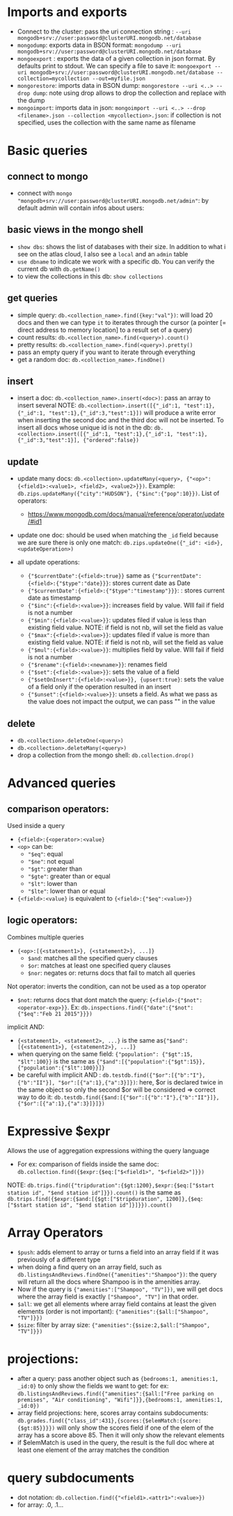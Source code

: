 # Imports and exports

- Connect to the cluster: pass the uri connection string : `--uri mongodb+srv://user:password@clusterURI.mongodb.net/database`
- `mongodump`: exports data in BSON format: `mongodump --uri mongodb+srv://user:password@clusterURI.mongodb.net/database`
- `mongoexport` : exports the data of a given collection in json format. By defaults print to stdout. We can specify a file to save it: 
`mongoexport --uri mongodb+srv://user:password@clusterURI.mongodb.net/database --collection=mycollection --out=myfile.json`
- `mongorestore`: imports data in BSON dump: `mongorestore --uri <..> --drop dump`: note using drop allows to drop the collection and replace with the dump
- `mongoimport`: imports data in json: `mongoimport --uri <..> --drop <filename>.json --collection <mycollection>.json`: if collection is not specified, uses the collection with the same name as filename

# Basic queries
## connect to mongo
- connect with `mongo "mongodb+srv://user:password@clusterURI.mongodb.net/admin"`: by default admin will contain infos about users:
## basic views in the mongo shell
- `show dbs`: shows the list of databases with their size. In addition to what i see on the atlas cloud, I also see a `local` and an `admin` table
- `use dbname` to indicate we work with a specific db. You can verify the current db with `db.getName()`
- to view the collections in this db: `show collections`
## get queries
- simple query: `db.<collection_name>.find({key:"val"})`: will load 20 docs and then we can type `it` to iterates through the cursor (a pointer [= direct address to memory location] to a result set of a query)
- count results: `db.<collection_name>.find(<query>).count()`
- pretty results: `db.<collection_name>.find(<query>).pretty()`
- pass an empty query if you want to iterate through everything
- get a random doc: `db.<collection_name>.findOne()`

## insert
- insert a doc: `db.<collection_name>.insert(<doc>)`: pass an array to insert several
NOTE: `db.<collection>.insert([{"_id":1, "test":1},{"_id":1, "test":1},{"_id":3,"test":1}])` will produce a write error when inserting the second doc and the third doc will not be inserted. To insert all docs whose unique id is not in the db: `db.<collection>.insert([{"_id":1, "test":1},{"_id":1, "test":1},{"_id":3,"test":1}], {"ordered":false})`

## update

- update many docs: `db.<collection>.updateMany(<query>, {"<op>":{<field1>:<value1>, <field2>, <value2>}})`. Example: `db.zips.updateMany({"city":"HUDSON"}, {"$inc":{"pop":10}})`. List of operators:
    - https://www.mongodb.com/docs/manual/reference/operator/update/#id1

- update one doc: should be used when matching the `_id` field because we are sure there is only one match: `db.zips.updateOne({"_id": <id>}, <updateOperation>)`

- all update operations:
    - `{"$currentDate":{<field>:true}}` same as  `{"$currentDate":{<field>:{"$type":"date}}}`: stores current date as Date
    - `{"$currentDate":{<field>:{"$type":"timestamp"}}}`: : stores current date as timestamp
    - `{"$inc":{<field>:<value>}}`: increases field by value. WIll fail if field is not a number
    - `{"$min":{<field>:<value>}}`: updates filed if value is less than existing field value. NOTE: if field is not nb, will set the field as value
    - `{"$max":{<field>:<value>}}`: updates filed if value is more than existing field value. NOTE: if field is not nb, will set the field as value
    - `{"$mul":{<field>:<value>}}`: multiplies field by value. WIll fail if field is not a number
    - `{"$rename":{<field>:<newname>}}`: renames field
    - `{"$set":{<field>:<value>}}`: sets the value of a field
    - `{"$setOnInsert":{<field>:<value>}}, {upsert:true}`: sets the value of a field only if the operation resulted in an insert
    - `{"$unset":{<field>:<value>}}`: unsets a field. As what we pass as the value does not impact the output, we can pass "" in the value

## delete
- `db.<collection>.deleteOne(<query>)`
- `db.<collection>.deleteMany(<query>)`
- drop a collection from the mongo shell: `db.collection.drop()`

# Advanced queries

## comparison operators:
Used inside a query
- `{<field>:{<operator>:<value}`
- `<op>` can be: 
    - `"$eq"`: equal
    - `"$ne"`: not equal
    - `"$gt"`: greater than
    - `"$gte"`: greater than or equal
    - `"$lt"`: lower than
    - `"$lte"`: lower than or equal
- `{<field>:<value}` is equivalent to `{<field>:{"$eq":<value>}}`

## logic operators:
Combines multiple queries
- `{<op>:[{<statement1>}, {<statement2>}, ...]}`
    - `$and`: matches all the specified query clauses
    - `$or`: matches at least one specified query clauses
    - `$nor`: negates or: returns docs that fail to match all queries

Not operator: inverts the condition, can not be used as a top operator 
- `$not`: returns docs that dont match the query: `{<field>:{"$not":<operator-exp>}}`. Ex: `db.inspections.find({"date":{"$not":{"$eq":"Feb 21 2015"}}})`

implicit AND: 
- `{<statement1>, <statement2>, ...}` is the same as`{"$and":[{<statement1>}, {<statement2>}, ...]}`
- when querying on the same field: `{"population": {"$gt":15, "$lt":100}}` is the same as `{"$and":[{"population":{"$gt":15}},{"population":{"$lt":100}}]}`
- be careful with implicit AND : `db.testdb.find({"$or":[{"b":"I"},{"b":"II"}], "$or":[{"a":1},{"a":3}]})`: here, $or is declared twice in the same object so only the second $or will be considered => correct way to do it: `db.testdb.find({$and:[{"$or":[{"b":"I"},{"b":"II"}]}, {"$or":[{"a":1},{"a":3}]}]})`

# Expressive $expr
Allows the use of aggregation expressions withing the query language
- For ex: comparison of fields inside the same doc: `db.collection.find({$expr:{$eq:["$<field1>", "$<field2>"]}})`

NOTE: `db.trips.find({"tripduration":{$gt:1200},$expr:{$eq:["$start station id", "$end station id"]}}).count()` is the same as `db.trips.find({$expr:{$and:[{$gt:["$tripduration", 1200]},{$eq:["$start station id", "$end station id"]}]}}).count()`

# Array Operators
- `$push`: adds element to array or turns a field into an array field if it was previously of a different type
- when doing a find query on an array field, such as `db.listingsAndReviews.findOne({"amenities":"Shampoo"})`: the query will return all the docs where Shampoo is in the amenities array. 
- Now if the query is `{"amenities":["Shampoo", "TV"]})`, we will get docs where the array field is exactly `["Shampoo", "TV"]` in that order.
- `$all`: we get all elements where array field contains at least the given elements (order is not important):  `{"amenities":{$all:["Shampoo", "TV"]}})`
- `$size`: filter by array size: `{"amenities":{$size:2,$all:["Shampoo", "TV"]}})`

# projections:
- after a query: pass another object such as `{bedrooms:1, amenities:1,  _id:0}` to only show the fields we want to get: for ex: `db.listingsAndReviews.find({"amenities":{$all:["Free parking on premises", "Air conditioning", "Wifi"]}},{bedrooms:1, amenities:1,  _id:0})`
- array field projections: here, scores array contains subdocuments: `db.grades.find({"class_id":431},{scores:{$elemMatch:{score:{$gt:85}}}})` will only show the scores field if one of the elem of the array has a score above 85. Then it will only show the relevant elements
- if $elemMatch is used in the query, the result is the full doc where at least one element of the array matches the condition

# query subdocuments
- dot notation: `db.collection.find({"<field1>.<attr1>":<value>})`
- for array: .0, .1...